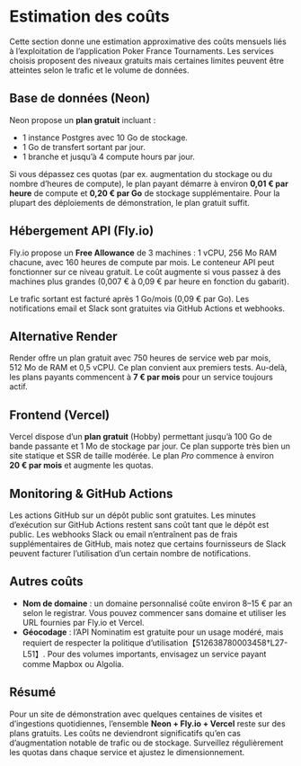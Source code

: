 # Estimation des coûts

Cette section donne une estimation approximative des coûts mensuels liés
à l’exploitation de l’application Poker France Tournaments. Les services
choisis proposent des niveaux gratuits mais certaines limites peuvent
être atteintes selon le trafic et le volume de données.

## Base de données (Neon)

Neon propose un **plan gratuit** incluant :

- 1 instance Postgres avec 10 Go de stockage.
- 1 Go de transfert sortant par jour.
- 1 branche et jusqu’à 4 compute hours par jour.

Si vous dépassez ces quotas (par ex. augmentation du stockage ou du
nombre d’heures de compute), le plan payant démarre à environ **0,01 € par
heure** de compute et **0,20 € par Go** de stockage supplémentaire. Pour la
plupart des déploiements de démonstration, le plan gratuit suffit.

## Hébergement API (Fly.io)

Fly.io propose un **Free Allowance** de 3 machines : 1 vCPU, 256 Mo RAM
chacune, avec 160 heures de compute par mois. Le conteneur API peut
fonctionner sur ce niveau gratuit. Le coût augmente si vous passez à des
machines plus grandes (0,007 € à 0,09 € par heure en fonction du gabarit).

Le trafic sortant est facturé après 1 Go/mois (0,09 € par Go). Les
notifications email et Slack sont gratuites via GitHub Actions et
webhooks.

## Alternative Render

Render offre un plan gratuit avec 750 heures de service web par mois,
512 Mo de RAM et 0,5 vCPU. Ce plan convient aux premiers tests. Au-delà,
les plans payants commencent à **7 € par mois** pour un service toujours
actif.

## Frontend (Vercel)

Vercel dispose d’un **plan gratuit** (Hobby) permettant jusqu’à 100 Go de
bande passante et 1 Mo de stockage par jour. Ce plan supporte très bien
un site statique et SSR de taille modérée. Le plan *Pro* commence à
environ **20 € par mois** et augmente les quotas.

## Monitoring & GitHub Actions

Les actions GitHub sur un dépôt public sont gratuites. Les minutes
d’exécution sur GitHub Actions restent sans coût tant que le dépôt est
public. Les webhooks Slack ou email n’entraînent pas de frais
supplémentaires de GitHub, mais notez que certains fournisseurs de Slack
peuvent facturer l’utilisation d’un certain nombre de notifications.

## Autres coûts

* **Nom de domaine** : un domaine personnalisé coûte environ 8–15 € par
  an selon le registrar. Vous pouvez commencer sans domaine et utiliser
  les URL fournies par Fly.io et Vercel.
* **Géocodage** : l’API Nominatim est gratuite pour un usage modéré, mais
  requiert de respecter la politique d’utilisation【512638780003458†L27-L51】. Pour des volumes
  importants, envisagez un service payant comme Mapbox ou Algolia.

## Résumé

Pour un site de démonstration avec quelques centaines de visites et
d’ingestions quotidiennes, l’ensemble **Neon + Fly.io + Vercel** reste sur
des plans gratuits. Les coûts ne deviendront significatifs qu’en cas
d’augmentation notable de trafic ou de stockage. Surveillez régulièrement
les quotas dans chaque service et ajustez le dimensionnement.